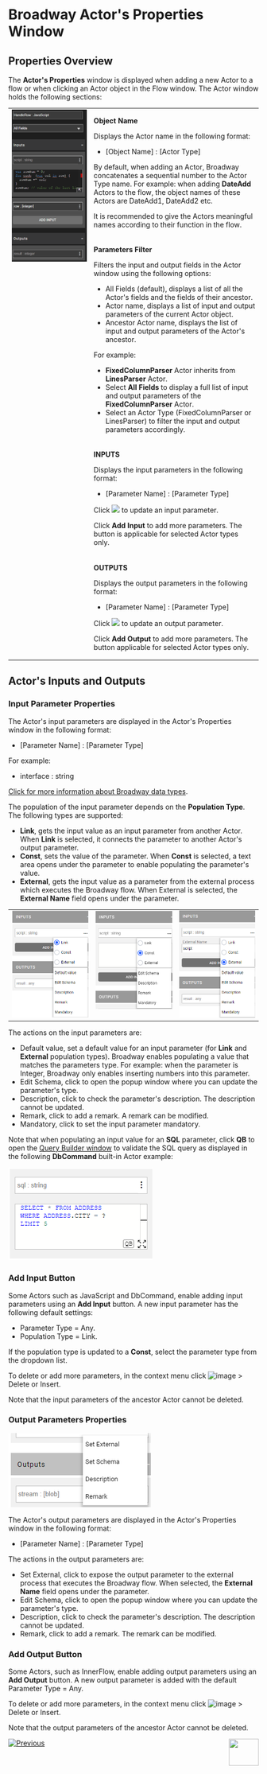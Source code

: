# Broadway Actor's Properties Window

## Properties Overview

The **Actor's Properties** window is displayed when adding a new Actor to a flow or when clicking an Actor object in the Flow window. The Actor window holds the following sections:

<table>
<tbody>
<tr>
<td rowspan="4" valign="top" width="400pxl"><img src="images/99_03_actor_properties.PNG" alt="Properties window" /></td>
<td valign="top" width="600pxl">
<p><strong>Object Name</strong></p>
<p>Displays the Actor name in the following format:</p>
<ul>
<li>[Object Name] : [Actor Type]</li>
</ul>
<p>By default, when adding an Actor, Broadway concatenates a sequential number to the Actor Type name. For example: when adding <strong>DateAdd</strong> Actors to the flow, the object names of these Actors are DateAdd1, DateAdd2 etc.</p>
<p>It is recommended to give the Actors meaningful names according to their function in the flow.</p>
</td>
</tr>
<tr>
<td valign="top" width="300pxl">
<p><strong>Parameters Filter</strong></p>
<p>Filters the input and output fields in the Actor window using the following options:</p>
<ul>
<li>All Fields (default), displays a list of all the Actor's fields and the fields of their ancestor.</li>
<li>Actor name, displays a list of input and output parameters of the current Actor object.</li>
<li>Ancestor Actor name, displays the list of input and output parameters of the Actor's ancestor.</li>
</ul>
<p>For example:</p>
<ul>
<li><strong>FixedColumnParser</strong> Actor inherits from <strong>LinesParser</strong> Actor.</li>
<li>Select <strong>All Fields</strong> to display a full list of input and output parameters of the <strong>FixedColumnParser</strong> Actor.</li>
<li>Select an Actor Type (FixedColumnParser or LinesParser) to filter the input and output parameters accordingly.</li>
</ul>
</td>
</tr>
<tr>
<td width="300pxl">
<p><strong>INPUTS</strong></p>
<p>Displays the input parameters in the following format:</p>
<ul>
<li>[Parameter Name] : [Parameter Type]</li>
</ul>
  <p>Click <img src="images/99_19_dots.PNG" alt=" " /> to update an input parameter. </p>
  <p>Click <strong>Add Input</strong> to add more parameters. The button is applicable for selected Actor types only.</p>
</td>
</tr>
<tr>
<td width="300pxl">
<p><strong>OUTPUTS</strong></p>
<p>Displays the output parameters in the following format:</p>
<ul>
<li>[Parameter Name] : [Parameter Type]</li>
</ul>
  <p>Click <img src="images/99_19_dots.PNG" alt=" " /> to update an output parameter. </p>
  <p> Click <strong>Add Output</strong> to add more parameters. The button applicable for selected Actor types only.</p>
</td>
</tr>
</tbody>
</table>




## Actor's Inputs and Outputs

### Input Parameter Properties

The Actor's input parameters are displayed in the Actor's Properties window in the following format:
- [Parameter Name] : [Parameter Type]

For example:
- interface : string

[Click for more information about Broadway data types](05_data_types.md#data-types-in-broadway).

The population of the input parameter depends on the **Population Type**. The following types are supported:
- **Link**, gets the input value as an input parameter from another Actor. When **Link** is selected, it connects the parameter to another Actor's output parameter.
- **Const**, sets the value of the parameter. When **Const** is selected, a text area opens under the parameter to enable populating the parameter's value.
- **External**, gets the input value as a parameter from the external process which executes the Broadway flow. When External is selected, the **External Name** field opens under the parameter.

<table>
<tbody>
<tr>
<td valign="top" ><img src="images/99_03_inputs_link.PNG" alt="Input Link" /></td>
<td valign="top" ><img src="images/99_03_inputs_const.PNG" alt="Input Const" /></td>
<td valign="top" ><img src="images/99_03_inputs_external.PNG" alt="Input External" /></td>
</tr>
</tbody>
</table>

The actions on the input parameters are:
- Default value, set a default value for an input parameter (for **Link** and **External** population types). Broadway enables populating a value that matches the parameters type. For example: when the parameter is Integer, Broadway only enables inserting numbers into this parameter.
- Edit Schema, click to open the popup window where you can update the parameter's type.
- Description, click to check the parameter's description. The description cannot be updated.
- Remark,  click to add a remark. A remark can be modified.
- Mandatory, click to set the input parameter mandatory.

Note that when populating an input value for an **SQL** parameter, click **QB** to open the [Query Builder window](/articles/11_query_builder/02_query_builder_window.md) to validate the SQL query as displayed in the following **DbCommand** built-in Actor example:

![image](images/99_03_sql.PNG)

### Add Input Button

Some Actors such as JavaScript and DbCommand, enable adding input parameters using an **Add Input** button. A new input parameter has the following default settings:

- Parameter Type = Any.
- Population Type = Link.

If the population type is updated to a **Const**, select the parameter type from the dropdown list.

To delete or add more parameters, in the context menu click ![image](images/99_19_dots.PNG) > Delete or Insert.

Note that the input parameters of the ancestor Actor cannot be deleted.

### Output Parameters Properties

![Sql_input](images/99_03_outputs.PNG)

The Actor's output parameters are displayed in the Actor's Properties window in the following format:

- [Parameter Name] : [Parameter Type]

The actions in the output parameters are:
- Set External, click to expose the output parameter to the external process that executes the Broadway flow. When selected, the **External Name** field opens under the parameter.
- Edit Schema, click to open the popup window where you can update the parameter's type.
- Description, click to check the parameter's description. The description cannot be updated.
- Remark, click to add a remark. The remark can be modified.

### Add Output Button

Some Actors, such as InnerFlow, enable adding output parameters using an **Add Output** button. A new output parameter is added with the default Parameter Type = Any.

To delete or add more parameters, in the context menu click ![image](images/99_19_dots.PNG) > Delete or Insert.

Note that the output parameters of the ancestor Actor cannot be deleted.

[![Previous](/articles/images/Previous.png)](03_broadway_actor.md)[<img align="right" width="60" height="54" src="/articles/images/Next.png">](04_built_in_actor_types.md)
